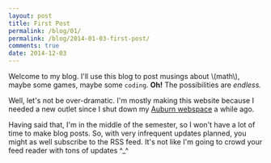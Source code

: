 ```yaml
---
layout: post
title: First Post
permalink: /blog/01/
permalink: /blog/2014-01-03-first-post/
comments: true
date: 2014-12-03
---
```


Welcome to my blog. I'll use this blog to post musings about \\(math\\), maybe
some games, maybe some `coding`. **Oh!** The possibilities are _endless._

<!--break-->

Well, let's not be over-dramatic. I'm mostly making this website because
I needed a new outlet since I shut down my
[Auburn webspace](http://www.auburn.edu/~dpb0006) a while ago.

Having said that, I'm in the middle of the semester,
so I won't have a lot of time to make blog posts. So, with very
infrequent updates planned, you might as well subscribe to the RSS feed.
It's not like I'm going to crowd your feed reader with tons of updates
^_^

